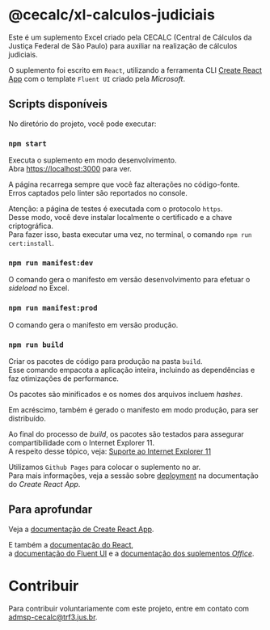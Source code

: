 # @cecalc/xl-calculos-judiciais

Este é um suplemento Excel criado pela CECALC (Central de Cálculos da Justiça Federal de São Paulo) para auxiliar na realização de cálculos judiciais.

O suplemento foi escrito em `React`, utilizando a ferramenta CLI [Create React App](https://github.com/facebook/create-react-app) com o template `Fluent UI` criado pela _Microsoft_.

## Scripts disponíveis

No diretório do projeto, você pode executar:

### `npm start`

Executa o suplemento em modo desenvolvimento.<br>
Abra [https://localhost:3000](http://localhost:3000) para ver.

A página recarrega sempre que você faz alterações no código-fonte.<br>
Erros captados pelo linter são reportados no console.

Atenção: a página de testes é executada com o protocolo `https`.<br>
Desse modo, você deve instalar localmente o certificado e a chave criptográfica.<br> 
Para fazer isso, basta executar uma vez, no terminal, o comando `npm run cert:install`.

### `npm run manifest:dev`

O comando gera o manifesto em versão desenvolvimento para efetuar o _sideload_ no Excel.

### `npm run manifest:prod`

O comando gera o manifesto em versão produção.

### `npm run build`

Criar os pacotes de código para produção na pasta `build`.<br>
Esse comando empacota a aplicação inteira, incluindo as dependências e faz otimizações de performance.

Os pacotes são minificados e os nomes dos arquivos incluem _hashes_.<br> 

Em acréscimo, também é gerado o manifesto em modo produção, para ser distribuído.

Ao final do processo de _build_, os pacotes são testados para assegurar compartibilidade com o Internet Explorer 11.<br>
A respeito desse tópico, veja: [Suporte ao Internet Explorer 11](https://docs.microsoft.com/pt-br/office/dev/add-ins/develop/support-ie-11)

Utilizamos `Github Pages` para colocar o suplemento no ar.<br>
Para mais informações, veja a sessão sobre [deployment](https://facebook.github.io/create-react-app/docs/deployment) na documentação do _Create React App_.

## Para aprofundar

Veja a [documentação de Create React App](https://facebook.github.io/create-react-app/docs/getting-started).

E também a [documentação do React](https://reactjs.org/),<br> 
a [documentação do Fluent UI](https://developer.microsoft.com/en-us/fluentui) 
e a [documentação dos suplementos _Office_](https://docs.microsoft.com/pt-br/office/dev/add-ins/).

# Contribuir

Para contribuir voluntariamente com este projeto, entre em contato com admsp-cecalc@trf3.jus.br.
